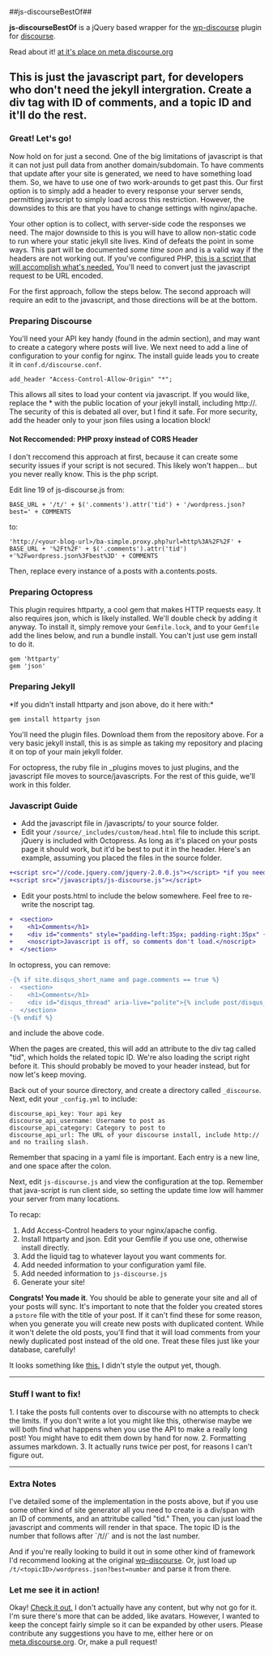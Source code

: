 ##js-discourseBestOf##

**js-discourseBestOf** is a jQuery based wrapper for the  [wp-discourse](https://github.com/discourse/wp-discourse "wp-discourse") plugin for [discourse](https://github.com/discourse/discourse). 

Read about it! [at it's place on meta.discourse.org](http://meta.discourse.org/t/discourse-plugin-for-static-site-generators-like-jekyll-or-octopress/7965/16)

This is just the javascript part, for developers who don't need the jekyll intergration. Create a div tag with ID of comments, and a topic ID and it'll do the rest.
----------

<h3>Great! Let's go!</h3>

Now hold on for just a second. One of the big limitations of javascript is that it can not just pull data from another domain/subdomain. To have comments that update after your site is generated, we need to have something load them. So, we have to use one of two work-arounds to get past this. Our first option is to simply add a header to every response your server sends, permitting javscript to simply load across this restriction. However, the downsides to this are that you have to change settings with nginx/apache. 

Your other option is to collect, with server-side code the responses we need. The major downside to this is you will have to allow non-static code to run where your static jekyll site lives. Kind of defeats the point in some ways. This part will be documented *some time soon* and is a valid way if the headers are not working out.  If you've configured PHP, [this is a script that will accomplish what's needed.][4] You'll need to convert just the javascript request to be URL encoded.

For the first approach, follow the steps below. The second approach will require an edit to the javascript, and those directions will be at the bottom.

<h3>Preparing Discourse</h3>

You'll need your API key handy (found in the admin section), and may want to create a category where posts will live. We next need to add a line of configuration to your config for nginx. The install guide leads you to create it in `conf.d/discourse.conf`.  

    add_header "Access-Control-Allow-Origin" "*";

This allows all sites to load your content via javascript. If you would like, replace the * with the public location of your jekyll install, including http://. The security of this is debated all over, but I find it safe. For more security, add the header only to your json files using a location block!

<h4>Not Reccomended: PHP proxy instead of CORS Header</h4>

I don't reccomend this approach at first, because it can create some security issues if your script is not secured. This likely won't happen... but you never really know. This is the php script.

Edit line 19 of js-discourse.js from:

    BASE_URL + '/t/' + $('.comments').attr('tid') + '/wordpress.json?best=' + COMMENTS
to:

    'http://<your-blog-url>/ba-simple.proxy.php?url=http%3A%2F%2F' + BASE_URL + '%2Ft%2F' + $('.comments').attr('tid') +'%2Fwordpress.json%3Fbest%3D' + COMMENTS

Then, replace every instance of a.posts with a.contents.posts.

<h3>Preparing Octopress</h3>

This plugin requires httparty, a cool gem that makes HTTP requests easy. It also requires json, which is likely installed. We'll double check by adding it anyway. To install it, simply remove your `Gemfile.lock`, and to your `Gemfile` add the lines below, and run a bundle install. You can't just use gem install to do it.

    gem 'httparty'
    gem 'json'


<h3>Preparing Jekyll</h3>
*If you didn't install httparty and json above, do it here with:*

    gem install httparty json

You'll need the plugin files. Download them from the repository above. For a very basic jekyll install, this is as simple as taking my repository and placing it on top of your main jekyll folder. 

For octopress, the ruby file in _plugins moves to just plugins, and the javascript file moves to source/javascripts. For the rest of this guide, we'll work in this folder.
### Javascript Guide ###


* Add the javascript file in /javascripts/ to your source folder.
* Edit your ```/source/_includes/custom/head.html```  file to include this script. jQuery is included with Octopress. As long as it's placed on your posts page it should work, but it'd be best to put it in the header. Here's an example, assuming you placed the files in the source folder. 

```diff
+<script src="//code.jquery.com/jquery-2.0.0.js"></script> *if you need jQuery*
+<script src="/javascripts/js-discourse.js"></script>
```

* Edit your posts.html to include the below somewhere. Feel free to re-write the noscript tag.

```diff
+  <section>
+    <h1>Comments</h1>
+    <div id="comments" style="padding-left:35px; padding-right:35px" {% discourse_comments %}></div>
+    <noscript>Javascript is off, so comments don't load.</noscript>
+  </section>
```

In octopress, you can remove:

```diff
-{% if site.disqus_short_name and page.comments == true %}
-  <section>
-    <h1>Comments</h1>
-    <div id="disqus_thread" aria-live="polite">{% include post/disqus_thread.html %}</div>
-  </section>
-{% endif %}
```
 and include the above code.

When the pages are created, this will add an attribute to the div tag called "tid", which holds the related topic ID. We're also loading the script right before it. This should probably be moved to your header instead, but for now let's keep moving. 

Back out of your source directory, and create a directory called `_discourse`. Next, edit your `_config.yml` to include:

    discourse_api_key: Your api key
    discourse_api_username: Username to post as
    discourse_api_category: Category to post to
    discourse_api_url: The URL of your discourse install, include http:// and no trailing slash.

Remember that spacing in a yaml file is important. Each entry is a new line, and one space after the colon.

Next, edit `js-discourse.js` and view the configuration at the top. Remember that java-script is run client side, so setting the update time low will hammer your server from many locations.

To recap:

1. Add Access-Control headers to your nginx/apache config.
2. Install httparty and json. Edit your Gemfile if you use one, otherwise install directly.
3. Add the liquid tag to whatever layout you want comments for.
4. Add needed information to your configuration yaml file.
5. Add needed information to `js-discourse.js` 
6. Generate your site!

**Congrats! You made it**. You should be able to generate your site and all of your posts will sync. It's important to note that the folder you created stores a `pstore` file with the title of your post. If it can't find these for some reason, when you generate you will create new posts with duplicated content. While it won't delete the old posts, you'll find that it will load comments from your newly duplicated post instead of the old one. Treat these files just like your database, carefully!

It looks something like [this.][5] I didn't style the output yet, though.

----------

<h3>Stuff I want to fix!</h3>
1. I take the posts full contents over to discourse with no attempts to check the limits. If you don't write a lot you might like this, otherwise maybe we will both find what happens when you use the API to make a really long post! You might have to edit them down by hand for now. 
2. Formatting assumes markdown. 
3. It actually runs twice per post, for reasons I can't figure out. 

----------
<h3> Extra Notes </h3>
I've detailed some of the implementation in the posts above, but if you use some other kind of site generator all you need to create is a div/span with an ID of comments, and an attritube called "tid." Then, you can just load the javascript and comments will render in that space. The topic ID is the number that follows after `/t/<post-slug>/` and is not the last number. 

And if you're really looking to build it out in some other kind of framework I'd recommend looking at the original [wp-discourse][6]. Or, just load up `/t/<topicID>/wordpress.json?best=number` and parse it from there.


  [1]: https://github.com/trident523/js-discourseBestOf
  [2]: https://github.com/discourse/wp-discourse
  [3]: http://meta.discourse.org/users/sam
  [4]: http://benalman.com/code/projects/php-simple-proxy/docs/files/ba-simple-proxy-php.html
  [5]: http://temp.trid.in:8080/
  [6]: https://github.com/discourse/wp-discourse



### Let me see it in action! ###
Okay! [Check it out.](http://temp.trid.in:8080/blog/2013/07/01/title/) I don't actually have any content, but why not go for it. 
I'm sure there's more that can be added, like avatars. However, I wanted to keep the concept fairly simple so it can be expanded by other users. Please contribute any suggestions you have to me, either here or on [meta.discourse.org](http://meta.discourse.org/users/trident). Or, make a pull request!

